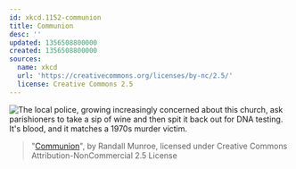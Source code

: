 ```yaml
---
id: xkcd.1152-communion
title: Communion
desc: ''
updated: 1356508800000
created: 1356508800000
sources:
  name: xkcd
  url: 'https://creativecommons.org/licenses/by-nc/2.5/'
  license: Creative Commons 2.5
---
```

![The local police, growing increasingly concerned about this church, ask parishioners to take a sip of wine and then spit it back out for DNA testing. It's blood, and it matches a 1970s murder victim.](https://imgs.xkcd.com/comics/communion.png)
> "[Communion](https://xkcd.com/1152/)", by Randall Munroe, licensed under Creative Commons Attribution-NonCommercial 2.5 License
